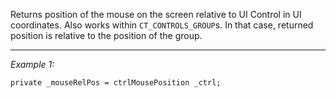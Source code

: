 Returns position of the mouse on the screen relative to UI Control in UI coordinates. Also works within `CT_CONTROLS_GROUP`s. In that case, returned position is relative to the position of the group.


---
*Example 1:*
```sqf
private _mouseRelPos = ctrlMousePosition _ctrl;
```